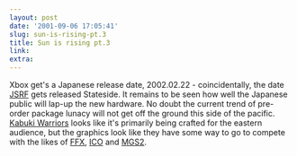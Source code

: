 ```yaml
---
layout: post
date: '2001-09-06 17:05:41'
slug: sun-is-rising-pt.3
title: Sun is rising pt.3
link: 
extra: 
---
```


Xbox get's a Japanese release date, 2002.02.22 - coincidentally, the date [JSRF](http://www.jsrf.com/) gets released Stateside. It remains to be seen how well the Japanese public will lap-up the new hardware. No doubt the current trend of pre-order package lunacy will not get off the ground this side of the pacific. [Kabuki Warriors](http://xboxmedia.ign.com/media/previews/image/kabuki/bg03.jpg) looks like it's primarily being crafted for the eastern audience, but the graphics look like they have some way to go to compete with the likes of [FFX](http://www.ruliweb.com/data/news2/07m/ps/ff10/cg04.jpg), [ICO](http://ps2media.ign.com/media/e32001/image/sony/ico_6.jpg) and [MGS2](http://www.konami.co.jp/kcej/products/mgs2/topic/topic_e01.html).